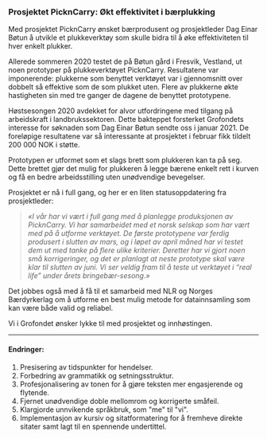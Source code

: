 ### Prosjektet PicknCarry: Økt effektivitet i bærplukking

Med prosjektet PicknCarry ønsket bærprodusent og prosjektleder Dag Einar Bøtun å utvikle et plukkeverktøy som skulle bidra til å øke effektiviteten til hver enkelt plukker.

Allerede sommeren 2020 testet de på Bøtun gård i Fresvik, Vestland, ut noen prototyper på plukkeverktøyet PicknCarry. Resultatene var imponerende: plukkerne som benyttet verktøyet var i gjennomsnitt over dobbelt så effektive som de som plukket uten. Flere av plukkerne økte hastigheten sin med tre ganger de dagene de benyttet prototypene.

Høstsesongen 2020 avdekket for alvor utfordringene med tilgang på arbeidskraft i landbrukssektoren. Dette bakteppet forsterket Grofondets interesse for søknaden som Dag Einar Bøtun sendte oss i januar 2021. De foreløpige resultatene var så interessante at prosjektet i februar fikk tildelt 200 000 NOK i støtte.

Prototypen er utformet som et slags brett som plukkeren kan ta på seg. Dette brettet gjør det mulig for plukkeren å legge bærene enkelt rett i kurven og få en bedre arbeidsstilling uten unødvendige bevegelser.

Prosjektet er nå i full gang, og her er en liten statusoppdatering fra prosjektleder:

> _«I vår har vi vært i full gang med å planlegge produksjonen av PicknCarry. Vi har samarbeidet med et norsk selskap som har vært med på å utforme verktøyet. De første prototypene var ferdig produsert i slutten av mars, og i løpet av april måned har vi testet dem ut med tanke på flere ulike kriterier. Deretter har vi gjort noen små korrigeringer, og det er planlagt at neste prototype skal være klar til slutten av juni. Vi ser veldig fram til å teste ut verktøyet i “real life” under årets bringebær-sesong.»_

Det jobbes også med å få til et samarbeid med NLR og Norges Bærdyrkerlag om å utforme en best mulig metode for datainnsamling som kan være både valid og reliabel.

Vi i Grofondet ønsker lykke til med prosjektet og innhøstingen.

---

#### Endringer:

1. Presisering av tidspunkter for hendelser.
2. Forbedring av grammatikk og setningsstruktur.
3. Profesjonalisering av tonen for å gjøre teksten mer engasjerende og flytende.
4. Fjernet unødvendige doble mellomrom og korrigerte småfeil.
5. Klargjorde unnvikende språkbruk, som "me" til "vi".
6. Implementasjon av kursiv og sitatformatering for å fremheve direkte sitater samt lagt til en spennende undertittel.